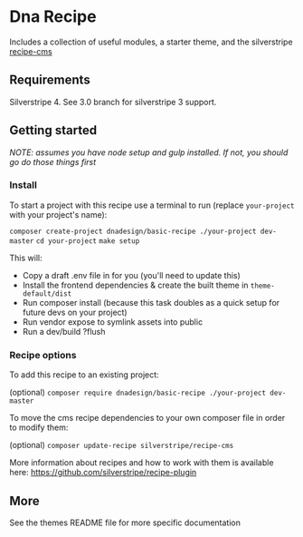 # Dna Recipe

Includes a collection of useful modules, a starter theme, and the silverstripe [recipe-cms](https://github.com/silverstripe/recipe-cms)

## Requirements
Silverstripe 4. See 3.0 branch for silverstripe 3 support.

## Getting started
_NOTE: assumes you have node setup and gulp installed. If not, you should go do those things first_

### Install
To start a project with this recipe use a terminal to run (replace `your-project` with your project's name):

`composer create-project dnadesign/basic-recipe ./your-project dev-master`
`cd your-project` 
`make setup`
    
This will: 
* Copy a draft .env file in for you (you'll need to update this)
* Install the frontend dependencies & create the built theme in `theme-default/dist`
* Run composer install (because this task doubles as a quick setup for future devs on your project)
* Run vendor expose to symlink assets into public
* Run a dev/build ?flush

### Recipe options

To add this recipe to an existing project:

(optional) `composer require dnadesign/basic-recipe ./your-project dev-master`

To move the cms recipe dependencies to your own composer file in order to modify them:

(optional) `composer update-recipe silverstripe/recipe-cms`

More information about recipes and how to work with them is available here: https://github.com/silverstripe/recipe-plugin

## More
See the themes README file for more specific documentation
